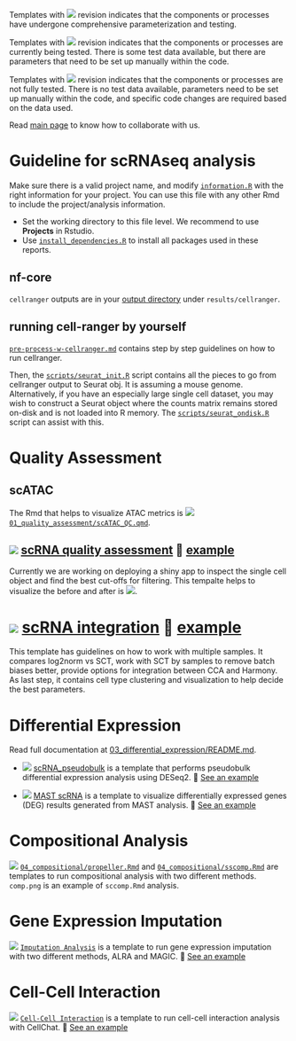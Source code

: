 Templates with ![](https://img.shields.io/badge/status-stable-green) revision indicates that the components or processes have undergone comprehensive parameterization and testing.

Templates with ![](https://img.shields.io/badge/status-alpha-yellow) revision indicates that the components or processes are currently being tested. There is some test data available, but there are parameters that need to be set up manually within the code.

Templates with ![](https://img.shields.io/badge/status-draft-grey) revision indicates that the components or processes are not fully tested. There is no test data available, parameters need to be set up manually within the code, and specific code changes are required based on the data used.

Read [main page](https://github.com/bcbio) to know how to collaborate with us.

# Guideline for scRNAseq analysis

Make sure there is a valid project name, and modify [`information.R`](information.R) with the right information for your project. You can use this file with any other Rmd to include the project/analysis information.

-   Set the working directory to this file level. We recommend to use **Projects** in Rstudio.
-   Use [`install_dependencies.R`](install_dependencies.R) to install all packages used in these reports.

## nf-core

`cellranger` outputs are in your [output directory](https://nf-co.re/scrnaseq/4.0.0/docs/output/#cellranger) under `results/cellranger`.

## running cell-ranger by yourself

[`pre-process-w-cellranger.md`](pre-process-w-cellranger.md) contains step by step guidelines on how to run cellranger.

Then, the [`scripts/seurat_init.R`](scripts/seurat_init.R) script contains all the pieces to go from cellranger output to Seurat obj. It is assuming a mouse genome. Alternatively, if you have an especially large single cell dataset, you may wish to construct a Seurat object where the counts matrix remains stored on-disk and is not loaded into R memory. The [`scripts/seurat_ondisk.R`](scripts/seurat_ondisk.R) script can assist with this.

# Quality Assessment

## scATAC

The Rmd that helps to visualize ATAC metrics is ![](https://img.shields.io/badge/status-alpha-yellow) [`01_quality_assessment/scATAC_QC.qmd`](01_quality_assessment/scATAC_QC.qmd).

## ![](https://img.shields.io/badge/status-stable-green) [scRNA quality assessment](01_quality_assessment/scRNA_QC.qmd) 👀 [example](https://bcbio.github.io/singlecell-reports/01_quality_assessment/scRNA_QC.html)

Currently we are working on deploying a shiny app to inspect the single cell object and find the best cut-offs for filtering. This tempalte helps to visualize the before and after is ![](https://img.shields.io/badge/status-alpha-yellow).

# ![](https://img.shields.io/badge/status-stable-green) [scRNA integration](02_integration/norm_integration.qmd) 👀 [example](https://bcbio.github.io/singlecell-reports/02_integration/norm_integration.html)

This template has guidelines on how to work with multiple samples. It compares log2norm vs SCT, work with SCT by samples to remove batch biases better, provide options for integration between CCA and Harmony. As last step, it contains cell type clustering and visualization to help decide the best parameters.

# Differential Expression

Read full documentation at [03_differential_expression/README.md](03_differential_expression/README.md).

-   ![](https://img.shields.io/badge/status-stable-green) [scRNA_pseudobulk](03_differential_expression/scRNA_pseudobulk.qmd) is a template that performs pseudobulk differential expression analysis using DESeq2. 👀 [See an example](https://bcbio.github.io/singlecell-reports/03_differential_expression/scRNA_pseudobulk.html)

- ![](https://img.shields.io/badge/status-stable-green) [MAST scRNA](03_differential_expression/scRNA_MAST.Rmd) is a template to visualize differentially expressed genes (DEG) results generated from MAST analysis. 👀 [See an example](https://bcbio.github.io/singlecell-reports/03_differential_expression/scRNA_MAST.html)

# Compositional Analysis

![](https://img.shields.io/badge/status-draft-grey) [`04_compositional/propeller.Rmd`](04_compositional/propeller.Rmd) and [`04_compositional/sscomp.Rmd`](04_compositional/sccomp.Rmd) are templates to run compositional analysis with two different methods. `comp.png` is an example of `sccomp.Rmd` analysis.

# Gene Expression Imputation

![](https://img.shields.io/badge/status-stable-green) [`Imputation Analysis`](05_imputation/imputation.qmd) is a template to run gene expression imputation with two different methods, ALRA and MAGIC. 👀 [See an example](https://bcbio.github.io/singlecell-reports/05_imputation/imputation.html)

# Cell-Cell Interaction

![](https://img.shields.io/badge/status-stable-green) [`Cell-Cell Interaction`](05_signaling/cellchat.qmd) is a template to run cell-cell interaction analysis with CellChat. 👀 [See an example](https://bcbio.github.io/singlecell-reports/05_signaling/cellchat.html)